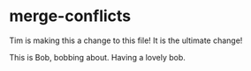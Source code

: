 # merge-conflicts


Tim is making this a change to this file!
It is the ultimate change!

This is Bob, bobbing about. Having a lovely bob.

